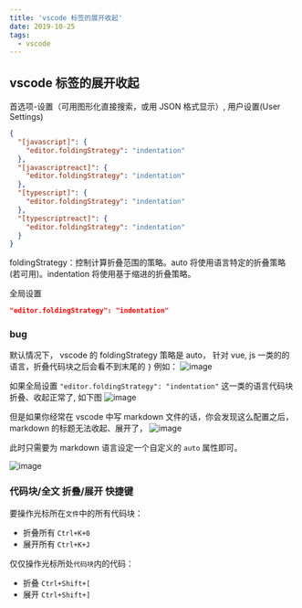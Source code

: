 ```yaml
---
title: 'vscode 标签的展开收起'
date: 2019-10-25
tags:
  - vscode
---
```


## vscode 标签的展开收起

首选项-设置（可用图形化直接搜索，或用 JSON 格式显示）, 用户设置(User Settings)

```json
{
  "[javascript]": {
    "editor.foldingStrategy": "indentation"
  },
  "[javascriptreact]": {
    "editor.foldingStrategy": "indentation"
  },
  "[typescript]": {
    "editor.foldingStrategy": "indentation"
  },
  "[typescriptreact]": {
    "editor.foldingStrategy": "indentation"
  }
}
```

foldingStrategy：控制计算折叠范围的策略。auto 将使用语言特定的折叠策略 (若可用)。indentation 将使用基于缩进的折叠策略。

全局设置

```json
"editor.foldingStrategy": "indentation"
```

### bug

默认情况下， vscode 的 foldingStrategy 策略是 auto， 针对 vue, js 一类的的语言，折叠代码块之后会看不到末尾的 `}` 例如：
![image](https://user-images.githubusercontent.com/11473889/97098288-3bea4580-16b6-11eb-87e6-eb75fbbd083e.png)

如果全局设置 `"editor.foldingStrategy": "indentation"` 这一类的语言代码块折叠、收起正常了, 如下图
![image](https://user-images.githubusercontent.com/11473889/97098316-92f01a80-16b6-11eb-995a-c476db6bb4e8.png)

但是如果你经常在 vscode 中写 markdown 文件的话，你会发现这么配置之后，markdown 的标题无法收起、展开了，
![image](https://user-images.githubusercontent.com/11473889/97098340-cd59b780-16b6-11eb-912e-a673059467c6.png)

此时只需要为 markdown 语言设定一个自定义的 `auto` 属性即可。

![image](https://user-images.githubusercontent.com/11473889/97098360-07c35480-16b7-11eb-939e-d01a7f6263b7.png)

### 代码块/全文 折叠/展开 快捷键

要操作光标所在`文件`中的所有代码块：

- 折叠所有 `Ctrl+K+0`
- 展开所有 `Ctrl+K+J`

仅仅操作光标所处`代码块`内的代码：

- 折叠 `Ctrl+Shift+[`
- 展开 `Ctrl+Shift+]`
